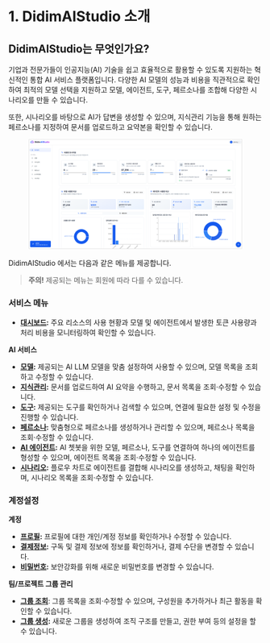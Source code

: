 # 1. DidimAIStudio 소개

## DidimAIStudio는 무엇인가&#xC694;**?**

기업과 전문가들이 인공지능(AI) 기술을 쉽고 효율적으로 활용할 수 있도록 지원하는 혁신적인 통합 AI 서비스 플랫폼입니다. 다양한 AI 모델의 성능과 비용을 직관적으로 확인하여 최적의 모델 선택을 지원하고 모델, 에이전트, 도구, 페르소나를 조합해 다양한 시나리오를 만들 수 있습니다.

또한, 시나리오를 바탕으로 AI가 답변을 생성할 수 있으며, 지식관리 기능을 통해 원하는 페르소나를 지정하여 문서를 업로드하고 요약본을 확인할 수 있습니다.

<figure><img src=".gitbook/assets/image.png" alt=""><figcaption></figcaption></figure>

DidimAIStudio 에서는 다음과 같은 메뉴를 제공합니다.

> &#x20;**주의!** 제공되는 메뉴는 회원에 따라 다를 수 있습니다.

### **서비스 메뉴**

* [**대시보드**](2./2.1.md)**:** 주요 리소스의 사용 현황과 모델 및 에이전트에서 발생한 토큰 사용량과 처리 비용을 모니터링하여 확인할 수 있습니다.

**AI 서비스**

* [**모델**](2./2.2-ai/2.2.1.md)**:** 제공되는 AI LLM 모델을 맞춤 설정하여 사용할 수 있으며, 모델 목록을 조회하고 수정할 수 있습니다.
* [**지식관리**](2./2.2-ai/2.2.2.md)**:** 문서를 업로드하여 AI 요약을 수행하고, 문서 목록을 조회·수정할 수 있습니다.
* [**도구**](2./2.2-ai/2.2.3.md)**:** 제공되는 도구를 확인하거나 검색할 수 있으며, 연결에 필요한 설정 및 수정을 진행할 수 있습니다.
* [**페르소나**](2./2.2-ai/2.2.4.md)**:** 맞춤형으로 페르소나를 생성하거나 관리할 수 있으며, 페르소나 목록을 조회·수정할 수 있습니다.
* [**AI 에이전트**](2./2.2-ai/2.2.5-ai.md)**:** AI 쳇봇을 위한 모델, 페르소나, 도구를 연결하여 하나의 에이전트를 형성할 수 있으며, 에이전트 목록을 조회·수정할 수 있습니다.
* [**시나리오**](2./2.2-ai/2.2.6.md)**:** 플로우 차트로 에이전트를 결합해 시나리오를 생성하고, 채팅을 확인하며, 시나리오 목록을 조회·수정할 수 있습니다.

### **계정설정**

**계정**

* [**프로필**](2./2.3/2.3.1.md)**:** 프로필에 대한 개인/계정 정보를 확인하거나 수정할 수 있습니다.
* [**결제정보**](2./2.3/2.3.2.md)**:** 구독 및 결제 정보에 정보를 확인하거나, 결제 수단을 변경할 수 있습니다.
* [**비밀번호**](2./2.3/2.3.3.md)**:** 보안강화를 위해 새로운 비밀번호를 변경할 수 있습니다.

**팀/프로젝트 그룹 관리**

* [**그룹 조회**](2./2.4/2.4.1.md#undefined): 그룹 목록을 조회·수정할 수 있으며, 구성원을 추가하거나 최근 활동을 확인할 수 있습니다.
* [**그룹 생성**](2./2.4/2.4.2.md)**:** 새로운 그룹을 생성하여 조직 구조를 만들고, 권한 부여 등의 설정을 할 수 있습니다.
